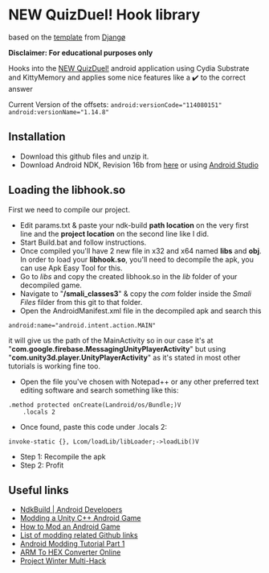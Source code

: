 NEW QuizDuel! Hook library
======

based on the [template](https://github.com/Djngo/Hooking-and-Patching-android-template)
from [Djangø](https://github.com/Djngo)

**Disclaimer: For educational purposes only**

Hooks into the [NEW QuizDuel!](https://play.google.com/store/apps/details?id=se.maginteractive.quizduel2) android
application using Cydia Substrate and KittyMemory and applies some nice features like a :heavy_check_mark: to the correct answer

Current Version of the offsets: `android:versionCode="114080151" android:versionName="1.14.8"`

## Installation
* Download this github files and unzip it.
* Download Android NDK, Revision 16b from [here](https://developer.android.com/ndk/downloads/older_releases) or using [Android Studio](https://developer.android.com/studio/projects/install-ndk)

## Loading the libhook.so

First we need to compile our project.

* Edit params.txt & paste your ndk-build **path location** on the very first line and the **project location** on the
  second line like I did.
* Start Build.bat and follow instructions.
* Once compiled you'll have 2 new file in x32 and x64 named **libs** and **obj**. In order to load your <b>
  libhook.so</b>, you'll need to decompile the apk, you can use Apk Easy Tool for this.
* Go to *libs* and copy the created libhook.so in the *lib* folder of your decompiled game.
* Navigate to "<b>/smali_classes3</b>" & copy the *com* folder inside the *Smali Files* filder from this git to that folder.
* Open the AndroidManifest.xml file in the decompiled apk and search this

```
android:name="android.intent.action.MAIN"
```

it will give us the path of the MainActivity so in our case it's at
"<b>com.google.firebase.MessagingUnityPlayerActivity</b>" but using "<b>com.unity3d.player.UnityPlayerActivity</b>"
as it's stated in most other tutorials is working fine too.

* Open the file you've chosen with Notepad++ or any other preferred text editing software and search something like
  this:

```smali
.method protected onCreate(Landroid/os/Bundle;)V
    .locals 2
```

* Once found, paste this code under .locals 2:

```smali
invoke-static {}, Lcom/loadLib/libLoader;->loadLib()V
```

* Step 1: Recompile the apk
* Step 2: Profit
  <br>

## Useful links

* [NdkBuild | Android Developers](https://developer.android.com/reference/tools/gradle-api/4.1/com/android/build/api/dsl/NdkBuild)
* [Modding a Unity C++ Android Game](https://www.areizen.fr/post/modding-unity-game/)
* [How to Mod an Android Game](https://vipmods.net/how-to-mod-an-android-game/)
* [List of modding related Github links](https://www.andnixsh.com/2020/06/list-of-modding-related-github-links.html)
* [Android Modding Tutorial Part 1](https://guidedhacking.com/threads/android-modding-tutorial-part-1.13124/)
* [ARM To HEX Converter Online](https://armconverter.com/)
* [Project Winter Multi-Hack](https://github.com/EquiFox/ProjectWinterHack)